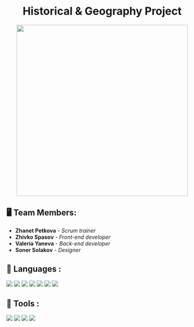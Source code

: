 <h1 align="center">Historical & Geography Project</h1>
<p align="center">
<img src="https://cdn.discordapp.com/attachments/715634535148027966/949723300593033256/Main_logo.png" width="450px">
</p>

## 🖥 Team Members:
* **Zhanet Petkova** - *Scrum trainer* 
* **Zhivko Spasov** - *Front-end developer* 
* **Valeria Yaneva** - *Back-end developer* 
* **Soner Solakov** - *Designer* 

## 🚀 Languages :

<p align="left"> 
    <img src="https://img.icons8.com/color/48/000000/html-5.png"/> 
    <img src="https://cdn.discordapp.com/attachments/715634535148027966/949732605455118336/Post-css-4.png"/>
    <img src="https://img.icons8.com/color/48/000000/javascript--v1.png"/>
    <img src="https://img.icons8.com/windows/48/fa314a/gulp.png"/>
    <img src="https://img.icons8.com/color/48/000000/sass.png"/>
    <img src="https://img.icons8.com/color/48/000000/npm.png"/>
     <img src="https://cdn.discordapp.com/attachments/715634535148027966/949733918913986641/AOS_Cut.png"/>
  
   


  ## 🔧 Tools :
  <p align="left"> 
    <img src="https://img.icons8.com/color/48/000000/visual-studio-code-2019.png"/>
    <img src="https://img.icons8.com/color/48/000000/figma--v1.png"/>
    <img src="https://img.icons8.com/color/48/000000/git.png"/>
    <img src="https://img.icons8.com/fluency/48/000000/adobe-photoshop.png"/>
   
